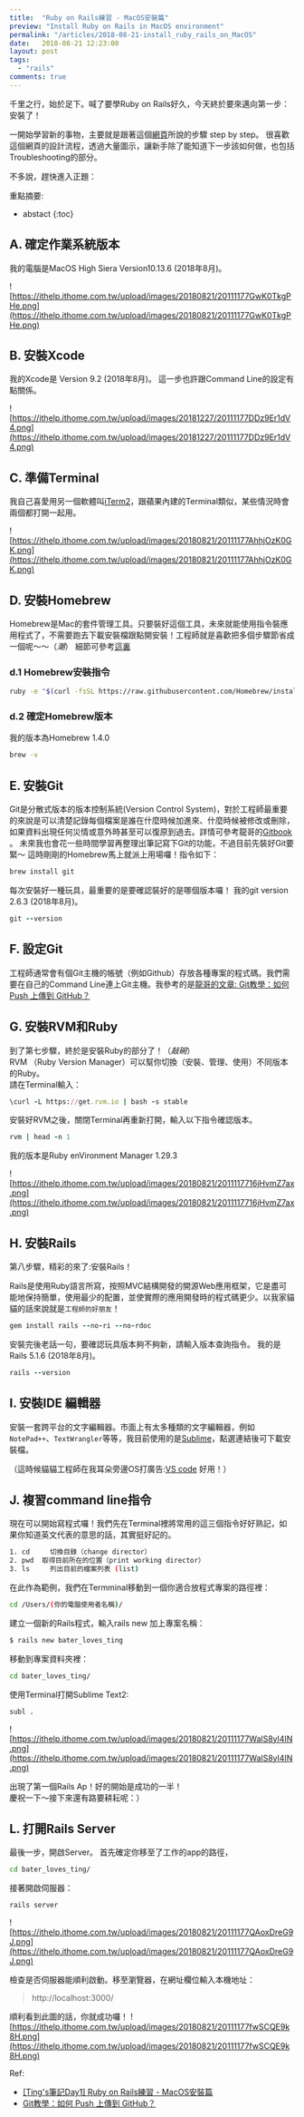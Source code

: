 ```yaml
---
title:  "Ruby on Rails練習 - MacOS安裝篇"
preview: "Install Ruby on Rails in MacOS environment"
permalink: "/articles/2018-08-21-install_ruby_rails_on_MacOS"
date:   2018-08-21 12:23:00
layout: post
tags: 
  - "rails"
comments: true
---
```

千里之行，始於足下。喊了要學Ruby on Rails好久，今天終於要來邁向第一步：安裝了！

一開始學習新的事物，主要就是跟著這個[網頁](http://installrails.com/steps/choose_os)所說的步驟 step by step。
很喜歡這個網頁的設計流程，透過大量圖示，讓新手除了能知道下一步該如何做，也包括Troubleshooting的部分。

不多說，趕快進入正題：

重點摘要:
* abstact
{:toc}

## A. 確定作業系統版本

我的電腦是MacOS High Siera Version10.13.6 (2018年8月)。  
  
![https://ithelp.ithome.com.tw/upload/images/20180821/20111177GwK0TkgPHe.png](https://ithelp.ithome.com.tw/upload/images/20180821/20111177GwK0TkgPHe.png)

## B. 安裝Xcode

我的Xcode是 Version 9.2 (2018年8月)。
這一步也許跟Command Line的設定有點關係。  
  
![https://ithelp.ithome.com.tw/upload/images/20181227/20111177DDz9Er1dV4.png](https://ithelp.ithome.com.tw/upload/images/20181227/20111177DDz9Er1dV4.png)

## C. 準備Terminal

我自己喜愛用另一個軟體叫[iTerm2](https://www.iterm2.com/)，跟蘋果內建的Terminal類似，某些情況時會兩個都打開一起用。  
  
![https://ithelp.ithome.com.tw/upload/images/20180821/20111177AhhjOzK0GK.png](https://ithelp.ithome.com.tw/upload/images/20180821/20111177AhhjOzK0GK.png)

## D. 安裝Homebrew

Homebrew是Mac的套件管理工具。只要裝好這個工具，未來就能使用指令裝應用程式了，不需要跑去下載安裝檔跟點開安裝！工程師就是喜歡把多個步驟節省成一個呢～～（*潮*） 細節可參考[這裏](https://www.ptt.cc/bbs/MAC/M.1451965224.A.4C4.html)

### d.1 Homebrew安裝指令

```bash
ruby -e "$(curl -fsSL https://raw.githubusercontent.com/Homebrew/install/master/install)"
```

### d.2 確定Homebrew版本

我的版本為Homebrew 1.4.0

```bash
brew -v
```

## E. 安裝Git

Git是分散式版本的版本控制系統(Version Control System)，對於工程師最重要的來說是可以清楚記錄每個檔案是誰在什麼時候加進來、什麼時候被修改或刪除，如果資料出現任何災情或意外時甚至可以復原到過去。詳情可參考龍哥的[Gitbook](https://gitbook.tw/chapters/introduction/what-is-git.html) 。
未來我也會花一些時間學習再整理出筆記寫下Git的功能，不過目前先裝好Git要緊～
這時剛剛的Homebrew馬上就派上用場囉！指令如下：

```bash
brew install git
```

每次安裝好一種玩具，最重要的是要確認裝好的是哪個版本囉！
我的git version 2.6.3 (2018年8月)。  

```ruby
git --version
```

## F. 設定Git

工程師通常會有個Git主機的帳號（例如Github）存放各種專案的程式碼。我們需要在自己的Command Line連上Git主機。我參考的是[龍哥的文章: Git教學：如何 Push 上傳到 GitHub？](https://gitbook.tw/chapters/github/push-to-github.html)

## G. 安裝RVM和Ruby

到了第七步驟，終於是安裝Ruby的部分了！（*敲碗*）  
RVM （Ruby Version Manager）可以幫你切換（安裝、管理、使用）不同版本的Ruby。  
請在Terminal輸入：

```ruby
\curl -L https://get.rvm.io | bash -s stable
```

安裝好RVM之後，關閉Terminal再重新打開，輸入以下指令確認版本。

```ruby
rvm | head -n 1
```

我的版本是Ruby enVironment Manager 1.29.3  
  
![https://ithelp.ithome.com.tw/upload/images/20180821/2011117716jHvmZ7ax.png](https://ithelp.ithome.com.tw/upload/images/20180821/2011117716jHvmZ7ax.png)

## H. 安裝Rails

第八步驟，精彩的來了:安裝Rails！  

Rails是使用Ruby語言所寫，按照MVC結構開發的開源Web應用框架，它是盡可能地保持簡單，使用最少的配置，並使實際的應用開發時的程式碼更少。以我家貓貓的話來說就是`工程師的好朋友`！

```ruby
gem install rails --no-ri --no-rdoc
```

安裝完後老話一句，要確認玩具版本夠不夠新，請輸入版本查詢指令。
我的是Rails 5.1.6 (2018年8月)。  

```ruby
rails --version
```

## I. 安裝IDE 編輯器

安裝一套跨平台的文字編輯器。市面上有太多種類的文字編輯器，例如`NotePad++`、`TextWrangler`等等，我目前使用的是[Sublime](http://www.sublimetext.com/)，點選連結後可下載安裝檔。

（這時候貓貓工程師在我耳朵旁邊OS打廣告:[VS code](https://code.visualstudio.com/) 好用！）

## J. 複習command line指令

現在可以開始寫程式囉！我們先在Terminal裡將常用的這三個指令好好熟記，如果你知道英文代表的意思的話，其實挺好記的。

```bash
1. cd	  切換目錄（change director）
2. pwd	取得目前所在的位置（print working director）
3. ls	  列出目前的檔案列表 (list)
```

在此作為範例，我們在Termminal移動到一個你適合放程式專案的路徑裡：

```bash
cd /Users/(你的電腦使用者名稱)/
```

建立一個新的Rails程式，輸入rails new 加上專案名稱：

```bash
$ rails new bater_loves_ting
```

移動到專案資料夾裡：

```bash
cd bater_loves_ting/
```

使用Terminal打開Sublime Text2:

```bash
subl .
```

![https://ithelp.ithome.com.tw/upload/images/20180821/20111177WalS8yl4IN.png](https://ithelp.ithome.com.tw/upload/images/20180821/20111177WalS8yl4IN.png)

出現了第一個Rails Ap！好的開始是成功的一半！  
慶祝一下～接下來還有路要耕耘呢：）

## L. 打開Rails Server

最後一步，開啟Server。
首先確定你移至了工作的app的路徑，

```bash
cd bater_loves_ting/
```

接著開啟伺服器：

```bash
rails server
```

![https://ithelp.ithome.com.tw/upload/images/20180821/20111177QAoxDreG9J.png](https://ithelp.ithome.com.tw/upload/images/20180821/20111177QAoxDreG9J.png)

檢查是否伺服器能順利啟動。移至瀏覽器，在網址欄位輸入本機地址：

>http://localhost:3000/

順利看到此圖的話，你就成功囉！
![https://ithelp.ithome.com.tw/upload/images/20180821/20111177fwSCQE9k8H.png](https://ithelp.ithome.com.tw/upload/images/20180821/20111177fwSCQE9k8H.png)

Ref:  

* [[Ting's筆記Day1] Ruby on Rails練習 - MacOS安裝篇](https://ithelp.ithome.com.tw/articles/10198937/)
* [Git教學：如何 Push 上傳到 GitHub？](https://gitbook.tw/chapters/github/push-to-github.html)